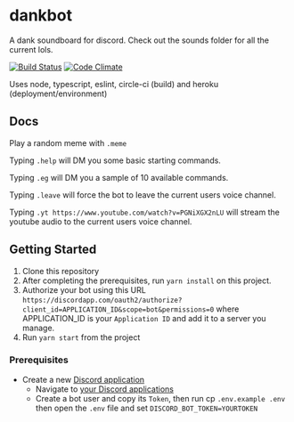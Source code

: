 # dankbot
A dank soundboard for discord. Check out the sounds folder for all the current lols.

[![Build Status](https://sask.visualstudio.com/Dankbot/_apis/build/status/jonocairns.dankbot?branchName=master)](https://sask.visualstudio.com/Dankbot/_build/latest?definitionId=1&branchName=master) [![Code Climate](https://codeclimate.com/github/jonocairns/dankbot/badges/gpa.svg)](https://codeclimate.com/github/jonocairns/dankbot)

Uses node, typescript, eslint, circle-ci (build) and heroku (deployment/environment)

## Docs

Play a random meme with `.meme` 

Typing `.help` will DM you some basic starting commands.

Typing `.eg` will DM you a sample of 10 available commands.

Typing `.leave` will force the bot to leave the current users voice channel.

Typing `.yt https://www.youtube.com/watch?v=PGNiXGX2nLU` will stream the youtube audio to the current users voice channel.

## Getting Started
1. Clone this repository
2. After completing the prerequisites, run `yarn install` on this project.
3. Authorize your bot using this URL `https://discordapp.com/oauth2/authorize?client_id=APPLICATION_ID&scope=bot&permissions=0` where APPLICATION_ID is your `Application ID` and add it to a server you manage.
4. Run `yarn start` from the project

### Prerequisites
- Create a new [Discord application](https://discordapp.com/developers/applications/me)
  - Navigate to [your Discord applications](https://discordapp.com/developers/applications/me)
  - Create a bot user and copy its `Token`, then run cp `.env.example .env` then open the `.env` file and set `DISCORD_BOT_TOKEN=YOURTOKEN`

